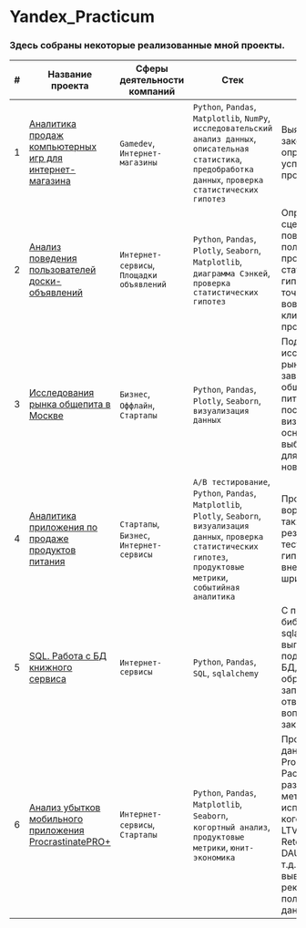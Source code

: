 # Yandex_Practicum
### Здесь собраны некоторые реализованные мной проекты. 

| # | Название проекта | Сферы деятельности компаний | Стек | Описание |
|---|---|---|---|---|
| 1 | [Аналитика продаж компьютерных игр для интернет-магазина](https://github.com/F0RMV/Portfolio_DA/tree/main/1.%20Game%20Industry%20Analytics)| `Gamedev`, `Интернет-магазины`  | `Python`, `Pandas`, `Matplotlib`, `NumPy`, `исследовательский анализ данных`, `описательная статистика`, `предобработка данных`, `проверка статистических гипотез` | Выявлены закономерности, определяющие успешность продаж игр |
| 2 | [Анализ поведения пользователей доски-объявлений](https://github.com/F0RMV/Portfolio_DA/tree/main/2.%20Mobile%20App%20Analytics%20Bulletin%20Board)| `Интернет-сервисы`, `Площадки объявлений`  | `Python`, `Pandas`, `Plotly`, `Seaborn`, `Matplotlib`, `диаграмма Сэнкей`, `проверка статистических гипотез` | Определены сценарии поведения пользователей, проверены статистические гипотезы, найдены точки повышения вовлеченности клиентов в продукт.|
| 3 | [Исследования рынка общепита в Москве](https://github.com/F0RMV/Portfolio_DA/tree/main/3.%20Public%20Catering%20Market%20Research) | `Бизнес`, `Оффлайн`, `Стартапы` | `Python`, `Pandas`, `Plotly`, `Seaborn`, `визуализация данных` | Подготовлено исследование рынка о заведениях общественного питания Москвы, построены визуализации. На основе данных выбрано место для открытия новой кофейни. |
| 4 | [Аналитика приложения по продаже продуктов питания](https://github.com/F0RMV/Portfolio_DA/tree/main/4.%20User%20Behaviour%20Analytics) | `Стартапы`, `Бизнес`, `Интернет-сервисы` | `A/B тестирование`, `Python`, `Pandas`, `Matplotlib`, `Plotly`, `Seaborn`, `визуализация данных`, `проверка статистических гипотез`, `продуктовые метрики`, `событийная аналитика` |  Проанализирована воронка продаж, а также оценены результаты A/A/B-тестирования по гипотезам о внедрении нового шрифта |
| 5 | [SQL. Работа с БД книжного сервиса](https://github.com/F0RMV/Portfolio_DA/tree/main/5.%20SQL) | `Интернет-сервисы` | `Python`, `Pandas`, `SQL`, `sqlalchemy` | С помощью библиотеки sqlalchemy выполнено подключение к БД, созданы и обработаны SQL запросы, отвечающие на вопросы заказчика |
| 6 | [Анализ убытков мобильного приложения ProcrastinatePRO+](https://github.com/F0RMV/Portfolio_DA/tree/main/6.%20Mobile%20App%20Loss%20Analysis%20ProcrastinatePRO%2B) | `Интернет-сервисы`, `Стартапы` | `Python`, `Pandas`, `Matplotlib`, `Seaborn`, `когортный анализ`, `продуктовые метрики`, `юнит-экономика` | Проведен анализ данных от ProcrastinatePRO+. Рассчитаны различные метрики, использован когортный анализ: LTV, CAC, Retention rate, DAU, WAU, MAU и т.д.  Сделаны выводы и рекомендации по полученным данным. |
